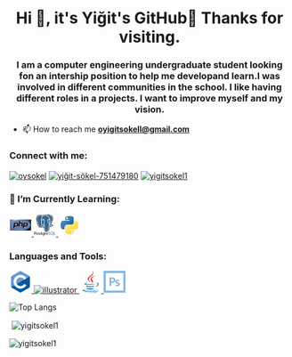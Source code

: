<h1 align="center">Hi 👋, it's Yiğit's GitHub👋 Thanks for visiting.</h1>
<h3 align="center">I am a computer engineering undergraduate student looking fon an intership position to help me developand learn.I was involved in different communities in the school. I like having different roles in a projects. I want to improve myself and my vision.</h3>

- 📫 How to reach me **oyigitsokell@gmail.com**

<h3 align="left">Connect with me:</h3>
<p align="left">
<a href="https://twitter.com/oysokel" target="blank"><img align="center" src="https://raw.githubusercontent.com/rahuldkjain/github-profile-readme-generator/master/src/images/icons/Social/twitter.svg" alt="oysokel" height="30" width="40" /></a>
<a href="https://linkedin.com/in/yiğit-sökel-751479180" target="blank"><img align="center" src="https://raw.githubusercontent.com/rahuldkjain/github-profile-readme-generator/master/src/images/icons/Social/linked-in-alt.svg" alt="yiğit-sökel-751479180" height="30" width="40" /></a>
<a href="https://instagram.com/yigitsokel1" target="blank"><img align="center" src="https://raw.githubusercontent.com/rahuldkjain/github-profile-readme-generator/master/src/images/icons/Social/instagram.svg" alt="yigitsokel1" height="30" width="40" /></a>
</p>


<h3 align="left">🌱 I’m Currently Learning:</h3>
<p align="left"> <a href="https://www.php.net" target="_blank" rel="noreferrer"> <img src="https://raw.githubusercontent.com/devicons/devicon/master/icons/php/php-original.svg" alt="php" width="40" height="40"/> </a> <a href="https://www.postgresql.org" target="_blank" rel="noreferrer"> <img src="https://raw.githubusercontent.com/devicons/devicon/master/icons/postgresql/postgresql-original-wordmark.svg" alt="postgresql" width="40" height="40"/> </a> <a href="https://www.python.org" target="_blank" rel="noreferrer"> <img src="https://raw.githubusercontent.com/devicons/devicon/master/icons/python/python-original.svg" alt="python" width="40" height="40"/> </a> </p>

<h3 align="left">Languages and Tools:</h3>
<p align="left"> <a href="https://www.cprogramming.com/" target="_blank" rel="noreferrer"> <img src="https://raw.githubusercontent.com/devicons/devicon/master/icons/c/c-original.svg" alt="c" width="40" height="40"/> </a> <a href="https://www.adobe.com/in/products/illustrator.html" target="_blank" rel="noreferrer"> <img src="https://www.vectorlogo.zone/logos/adobe_illustrator/adobe_illustrator-icon.svg" alt="illustrator" width="40" height="40"/> </a> <a href="https://www.java.com" target="_blank" rel="noreferrer"> <img src="https://raw.githubusercontent.com/devicons/devicon/master/icons/java/java-original.svg" alt="java" width="40" height="40"/> </a> <a href="https://www.photoshop.com/en" target="_blank" rel="noreferrer"> <img src="https://raw.githubusercontent.com/devicons/devicon/master/icons/photoshop/photoshop-line.svg" alt="photoshop" width="40" height="40"/> </a> </p>

![Top Langs](https://github-readme-stats.vercel.app/api/top-langs/?username=yigitsokel1&theme=tokyonight)

<p>&nbsp;<img align="center" src="https://github-readme-stats.vercel.app/api?username=yigitsokel1&show_icons=true&theme=dark&locale=en" alt="yigitsokel1" /></p>

<p><img align="center" src="https://github-readme-streak-stats.herokuapp.com/?user=yigitsokel1&theme=dark" alt="yigitsokel1" /></p>
